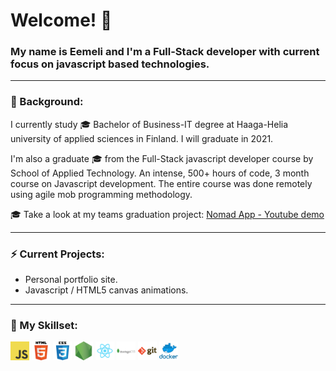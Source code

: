 # Welcome! 👋 
### My name is Eemeli and I'm a Full-Stack developer with current focus on javascript based technologies.
---
### 🔭 Background:

I currently study 🎓 Bachelor of Business-IT degree at Haaga-Helia university of applied sciences in Finland. I will graduate in 2021.

I'm also a graduate 🎓 from the Full-Stack javascript developer course by School of Applied Technology.
An intense, 500+ hours of code, 3 month course on Javascript development. The entire course was done remotely using agile mob programming methodology.

🎓 Take a look at my teams graduation project:
<a href="https://www.youtube.com/watch?v=zgnh3dVVbfk&list=PLDqoWWdtjihBVYCEj1CPvZ26ePjBSBTuq&index=5&t=0s">Nomad App - Youtube demo</a>

---

### ⚡ Current Projects:
- Personal portfolio site.
- Javascript / HTML5 canvas animations.

---

### 🎨 My Skillset:
<p float="left">
  <img src="https://raw.githubusercontent.com/github/explore/80688e429a7d4ef2fca1e82350fe8e3517d3494d/topics/javascript/javascript.png" width="30px" alt="Javascript">

  <img src="https://raw.githubusercontent.com/github/explore/80688e429a7d4ef2fca1e82350fe8e3517d3494d/topics/html/html.png" width="30px" alt="html5">

  <img src="https://raw.githubusercontent.com/github/explore/80688e429a7d4ef2fca1e82350fe8e3517d3494d/topics/css/css.png" width="30px" alt="css3">

  <img src="https://raw.githubusercontent.com/github/explore/80688e429a7d4ef2fca1e82350fe8e3517d3494d/topics/nodejs/nodejs.png" width="30px" alt="nodeJS">

  <img src="https://raw.githubusercontent.com/github/explore/80688e429a7d4ef2fca1e82350fe8e3517d3494d/topics/react/react.png" width="30px" alt="React">

  <img src="https://raw.githubusercontent.com/github/explore/80688e429a7d4ef2fca1e82350fe8e3517d3494d/topics/mongodb/mongodb.png" width="30px" alt="MongoDB">

  <img src="https://raw.githubusercontent.com/github/explore/80688e429a7d4ef2fca1e82350fe8e3517d3494d/topics/git/git.png" width="30px" alt="Git">

  <img src="https://raw.githubusercontent.com/github/explore/80688e429a7d4ef2fca1e82350fe8e3517d3494d/topics/docker/docker.png" width="30px" alt="docker">
 </p>
